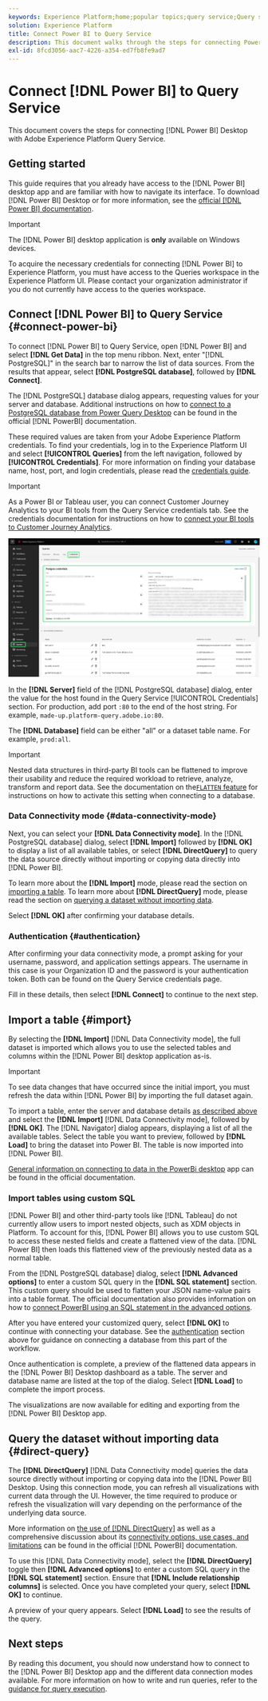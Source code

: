 ```yaml
---
keywords: Experience Platform;home;popular topics;query service;Query service;Power BI;power bi;connect to query service;
solution: Experience Platform
title: Connect Power BI to Query Service
description: This document walks through the steps for connecting Power BI with Adobe Experience Platform Query Service.
exl-id: 8fcd3056-aac7-4226-a354-ed7fb8fe9ad7
---
```

# Connect [!DNL Power BI] to Query Service

This document covers the steps for connecting [!DNL Power BI] Desktop with Adobe Experience Platform Query Service.

## Getting started

This guide requires that you already have access to the [!DNL Power BI] desktop app and are familiar with how to navigate its interface. To download [!DNL Power BI] Desktop or for more information, see the [official [!DNL Power BI] documentation](https://docs.microsoft.com/en-us/power-bi/).

>[!IMPORTANT]
>
> The [!DNL Power BI] desktop application is **only** available on Windows devices.

To acquire the necessary credentials for connecting [!DNL Power BI] to Experience Platform, you must have access to the Queries workspace in the Experience Platform UI. Please contact your organization administrator if you do not currently have access to the queries workspace. 

## Connect [!DNL Power BI] to Query Service {#connect-power-bi}

To connect [!DNL Power BI] to Query Service, open [!DNL Power BI] and select **[!DNL Get Data]** in the top menu ribbon. Next, enter "[!DNL PostgreSQL]" in the search bar to narrow the list of data sources. From the results that appear, select **[!DNL PostgreSQL database]**, followed by **[!DNL Connect]**.

The [!DNL PostgreSQL] database dialog appears, requesting values for your server and database. Additional instructions on how to [connect to a PostgreSQL database from Power Query Desktop](https://learn.microsoft.com/en-us/power-query/connectors/postgresql#connect-to-a-postgresql-database-from-power-query-desktop) can be found in the official [!DNL PowerBI] documentation.

These required values are taken from your Adobe Experience Platform credentials. To find your credentials, log in to the Experience Platform UI and select **[!UICONTROL Queries]** from the left navigation, followed by **[!UICONTROL Credentials]**. For more information on finding your database name, host, port, and login credentials, please read the [credentials guide](../ui/credentials.md). 

>[!IMPORTANT]
>
>As a Power BI or Tableau user, you can connect Customer Journey Analytics to your BI tools from the Query Service credentials tab. See the credentials documentation for instructions on how to [connect your BI tools to Customer Journey Analytics](../ui/credentials.md#connect-to-customer-journey-analytics).

![The Experience Platform Queries workspace with the Credentials tab and Expiring credentials highlighted.](../images/clients/power-bi/query-service-credentials-page.png)

In the **[!DNL Server]** field of the [!DNL PostgreSQL database] dialog, enter the value for the host found in the Query Service [!UICONTROL Credentials] section. For production, add port `:80` to the end of the host string. For example, `made-up.platform-query.adobe.io:80`.

The **[!DNL Database]** field can be either "all" or a dataset table name. For example, `prod:all`.

>[!IMPORTANT]
>
>Nested data structures in third-party BI tools can be flattened to improve their usability and reduce the required workload to retrieve, analyze, transform and report data. See the documentation on the[`FLATTEN` feature](../key-concepts/flatten-nested-data.md) for instructions on how to activate this setting when connecting to a database.

### Data Connectivity mode {#data-connectivity-mode} 

Next, you can select your **[!DNL Data Connectivity mode]**. In the [!DNL PostgreSQL database] dialog, select **[!DNL Import]** followed by **[!DNL OK]** to display a list of all available tables, or select **[!DNL DirectQuery]** to query the data source directly without importing or copying data directly into [!DNL Power BI]. 

To learn more about the **[!DNL Import]** mode, please read the section on [importing a table](#import). To learn more about **[!DNL DirectQuery]** mode, please read the section on [querying a dataset without importing data](#direct-query). 

Select **[!DNL OK]** after confirming your database details.

### Authentication {#authentication}

After confirming your data connectivity mode, a prompt asking for your username, password, and application settings appears. The username in this case is your Organization ID and the password is your authentication token. Both can be found on the Query Service credentials page.

Fill in these details, then select **[!DNL Connect]** to continue to the next step. 

## Import a table {#import}

By selecting the **[!DNL Import]** [!DNL Data Connectivity mode], the full dataset is imported which allows you to use the selected tables and columns within the [!DNL Power BI] desktop application as-is.

>[!IMPORTANT]
>
>To see data changes that have occurred since the initial import, you must refresh the data within [!DNL Power BI] by importing the full dataset again.

To import a table, enter the server and database details [as described above](#connect-power-bi) and select the **[!DNL Import]** [!DNL Data Connectivity mode], followed by **[!DNL OK]**. The [!DNL Navigator] dialog appears, displaying a list of all the available tables. Select the table you want to preview, followed by **[!DNL Load]** to bring the dataset into Power BI. The table is now imported into [!DNL Power BI].

[General information on connecting to data in the PowerBi desktop](https://learn.microsoft.com/en-us/power-bi/connect-data/desktop-quickstart-connect-to-data#connect-to-data) app can be found in the official documentation. 

### Import tables using custom SQL

[!DNL Power BI] and other third-party tools like [!DNL Tableau] do not currently allow users to import nested objects, such as XDM objects in Platform. To account for this, [!DNL Power BI] allows you to use custom SQL to access these nested fields and create a flattened view of the data. [!DNL Power BI] then loads this flattened view of the previously nested data as a normal table.

From the [!DNL PostgreSQL database] dialog, select **[!DNL Advanced options]** to enter a custom SQL query in the **[!DNL SQL statement]** section. This custom query should be used to flatten your JSON name-value pairs into a table format. The official documentation also provides information on how to [connect PowerBI using an SQL statement in the advanced options](https://learn.microsoft.com/en-us/power-query/connectors/postgresql#connect-using-advanced-options).

After you have entered your customized query, select **[!DNL OK]** to continue with connecting your database. See the [authentication](#authentication) section above for guidance on connecting a database from this part of the workflow.

Once authentication is complete, a preview of the flattened data appears in the [!DNL Power BI] Desktop dashboard as a table. The server and database name are listed at the top of the dialog. Select **[!DNL Load]** to complete the import process.

The visualizations are now available for editing and exporting from the [!DNL Power BI] Desktop app. 

## Query the dataset without importing data {#direct-query}
 
The **[!DNL DirectQuery]** [!DNL Data Connectivity mode] queries the data source directly without importing or copying data into the [!DNL Power BI] Desktop. Using this connection mode, you can refresh all visualizations with current data through the UI. However, the time required to produce or refresh the visualization will vary depending on the performance of the underlying data source.

More information on [the use of [!DNL DirectQuery]](https://learn.microsoft.com/en-us/power-bi/connect-data/desktop-use-directquery) as well as a comprehensive discussion about its [connectivity options, use cases, and limitations](https://learn.microsoft.com/en-us/power-bi/connect-data/desktop-directquery-about) can be found in the official [!DNL PowerBI] documentation.

To use this [!DNL Data Connectivity mode], select the **[!DNL DirectQuery]** toggle then **[!DNL Advanced options]** to enter a custom SQL query in the **[!DNL SQL statement]** section. Ensure that **[!DNL Include relationship columns]** is selected. Once you have completed your query, select **[!DNL OK]** to continue.

A preview of your query appears. Select **[!DNL Load]** to see the results of the query.

## Next steps

By reading this document, you should now understand how to connect to the [!DNL Power BI] Desktop app and the different data connection modes available. For more information on how to write and run queries, refer to the [guidance for query execution](../best-practices/writing-queries.md).
